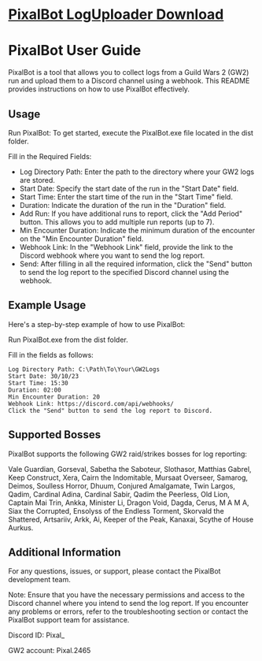 # [PixalBot LogUploader Download](https://github.com/pixal-lab/PixalBot-LogUploader/releases)

# PixalBot User Guide
PixalBot is a tool that allows you to collect logs from a Guild Wars 2 (GW2) run and upload them to a Discord channel using a webhook. This README provides instructions on how to use PixalBot effectively.

## Usage
Run PixalBot: To get started, execute the PixalBot.exe file located in the dist folder.

Fill in the Required Fields:

- Log Directory Path: Enter the path to the directory where your GW2 logs are stored.
- Start Date: Specify the start date of the run in the "Start Date" field.
- Start Time: Enter the start time of the run in the "Start Time" field.
- Duration: Indicate the duration of the run in the "Duration" field.
- Add Run: If you have additional runs to report, click the "Add Period" button. This allows you to add multiple run reports (up to 7).
- Min Encounter Duration: Indicate the minimum duration of the encounter on the "Min Encounter Duration" field.
- Webhook Link: In the "Webhook Link" field, provide the link to the Discord webhook where you want to send the log report.
- Send: After filling in all the required information, click the "Send" button to send the log report to the specified Discord channel using the webhook.

## Example Usage
Here's a step-by-step example of how to use PixalBot:

Run PixalBot.exe from the dist folder.

Fill in the fields as follows:

    Log Directory Path: C:\Path\To\Your\GW2Logs
    Start Date: 30/10/23
    Start Time: 15:30
    Duration: 02:00
    Min Encounter Duration: 20
    Webhook Link: https://discord.com/api/webhooks/
    Click the "Send" button to send the log report to Discord.

## Supported Bosses
PixalBot supports the following GW2 raid/strikes bosses for log reporting:

Vale Guardian, Gorseval, Sabetha the Saboteur, Slothasor, Matthias Gabrel, Keep Construct, Xera, Cairn the Indomitable, Mursaat Overseer, Samarog, Deimos, Soulless Horror, Dhuum, Conjured Amalgamate, Twin Largos, Qadim, Cardinal Adina, Cardinal Sabir, Qadim the Peerless, Old Lion, Captain Mai Trin, Ankka, Minister Li, Dragon Void, Dagda, Cerus, M A M A, Siax the Corrupted, Ensolyss of the Endless Torment, Skorvald the Shattered, Artsariiv, Arkk, Ai, Keeper of the Peak, Kanaxai, Scythe of House Aurkus.
## Additional Information
For any questions, issues, or support, please contact the PixalBot development team.

Note: Ensure that you have the necessary permissions and access to the Discord channel where you intend to send the log report. If you encounter any problems or errors, refer to the troubleshooting section or contact the PixalBot support team for assistance.

Discord ID: Pixal_

GW2 account: Pixal.2465